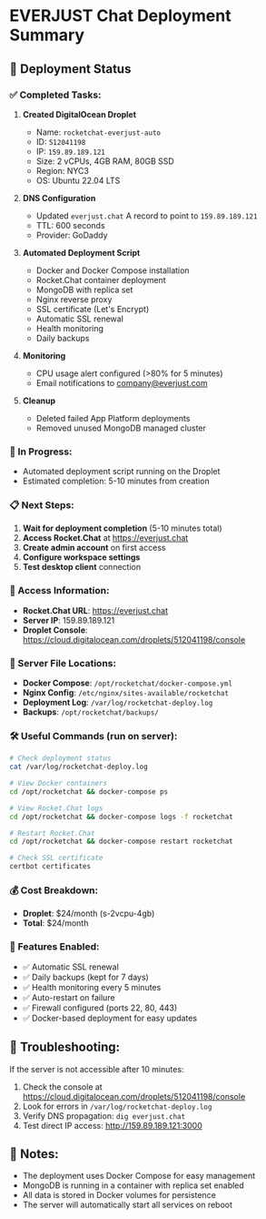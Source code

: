# EVERJUST Chat Deployment Summary

## 🚀 Deployment Status

### ✅ Completed Tasks:

1. **Created DigitalOcean Droplet**
   - Name: `rocketchat-everjust-auto`
   - ID: `512041198`
   - IP: `159.89.189.121`
   - Size: 2 vCPUs, 4GB RAM, 80GB SSD
   - Region: NYC3
   - OS: Ubuntu 22.04 LTS

2. **DNS Configuration**
   - Updated `everjust.chat` A record to point to `159.89.189.121`
   - TTL: 600 seconds
   - Provider: GoDaddy

3. **Automated Deployment Script**
   - Docker and Docker Compose installation
   - Rocket.Chat container deployment
   - MongoDB with replica set
   - Nginx reverse proxy
   - SSL certificate (Let's Encrypt)
   - Automatic SSL renewal
   - Health monitoring
   - Daily backups

4. **Monitoring**
   - CPU usage alert configured (>80% for 5 minutes)
   - Email notifications to company@everjust.com

5. **Cleanup**
   - Deleted failed App Platform deployments
   - Removed unused MongoDB managed cluster

### 🔄 In Progress:

- Automated deployment script running on the Droplet
- Estimated completion: 5-10 minutes from creation

### 📋 Next Steps:

1. **Wait for deployment completion** (5-10 minutes total)
2. **Access Rocket.Chat** at https://everjust.chat
3. **Create admin account** on first access
4. **Configure workspace settings**
5. **Test desktop client** connection

### 🔐 Access Information:

- **Rocket.Chat URL**: https://everjust.chat
- **Server IP**: 159.89.189.121
- **Droplet Console**: https://cloud.digitalocean.com/droplets/512041198/console

### 📂 Server File Locations:

- **Docker Compose**: `/opt/rocketchat/docker-compose.yml`
- **Nginx Config**: `/etc/nginx/sites-available/rocketchat`
- **Deployment Log**: `/var/log/rocketchat-deploy.log`
- **Backups**: `/opt/rocketchat/backups/`

### 🛠️ Useful Commands (run on server):

```bash
# Check deployment status
cat /var/log/rocketchat-deploy.log

# View Docker containers
cd /opt/rocketchat && docker-compose ps

# View Rocket.Chat logs
cd /opt/rocketchat && docker-compose logs -f rocketchat

# Restart Rocket.Chat
cd /opt/rocketchat && docker-compose restart rocketchat

# Check SSL certificate
certbot certificates
```

### 💰 Cost Breakdown:

- **Droplet**: $24/month (s-2vcpu-4gb)
- **Total**: $24/month

### 🎯 Features Enabled:

- ✅ Automatic SSL renewal
- ✅ Daily backups (kept for 7 days)
- ✅ Health monitoring every 5 minutes
- ✅ Auto-restart on failure
- ✅ Firewall configured (ports 22, 80, 443)
- ✅ Docker-based deployment for easy updates

## 🚨 Troubleshooting:

If the server is not accessible after 10 minutes:

1. Check the console at https://cloud.digitalocean.com/droplets/512041198/console
2. Look for errors in `/var/log/rocketchat-deploy.log`
3. Verify DNS propagation: `dig everjust.chat`
4. Test direct IP access: http://159.89.189.121:3000

## 📝 Notes:

- The deployment uses Docker Compose for easy management
- MongoDB is running in a container with replica set enabled
- All data is stored in Docker volumes for persistence
- The server will automatically start all services on reboot
